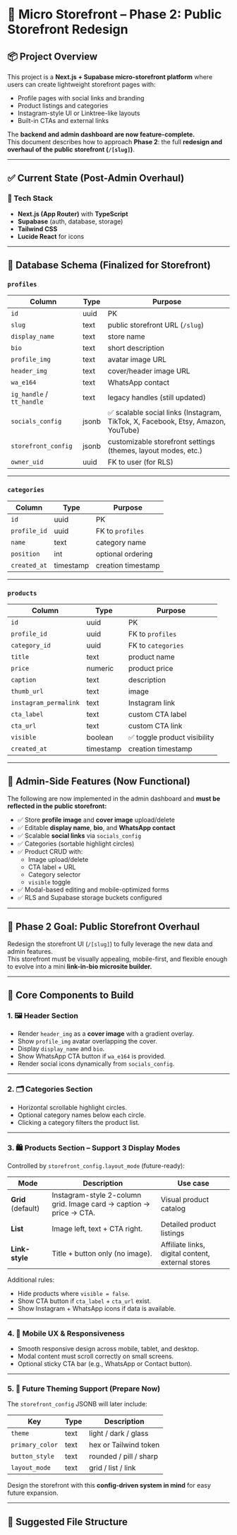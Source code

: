 # 📘 Micro Storefront – Phase 2: Public Storefront Redesign

## 📦 Project Overview

This project is a **Next.js + Supabase micro-storefront platform** where users can create lightweight storefront pages with:

- Profile pages with social links and branding
- Product listings and categories
- Instagram-style UI or Linktree-like layouts
- Built-in CTAs and external links

The **backend and admin dashboard are now feature-complete.**  
This document describes how to approach **Phase 2**: the full **redesign and overhaul of the public storefront (`/[slug]`)**.

---

## ✅ Current State (Post-Admin Overhaul)

### 🧰 Tech Stack

- **Next.js (App Router)** with **TypeScript**
- **Supabase** (auth, database, storage)
- **Tailwind CSS**
- **Lucide React** for icons

---

## 📁 Database Schema (Finalized for Storefront)

### `profiles`

| Column | Type | Purpose |
|--------|------|----------|
| `id` | uuid | PK |
| `slug` | text | public storefront URL (`/slug`) |
| `display_name` | text | store name |
| `bio` | text | short description |
| `profile_img` | text | avatar image URL |
| `header_img` | text | cover/header image URL |
| `wa_e164` | text | WhatsApp contact |
| `ig_handle` / `tt_handle` | text | legacy handles (still updated) |
| `socials_config` | jsonb | ✅ scalable social links (Instagram, TikTok, X, Facebook, Etsy, Amazon, YouTube) |
| `storefront_config` | jsonb | customizable storefront settings (themes, layout modes, etc.) |
| `owner_uid` | uuid | FK to user (for RLS) |

---

### `categories`

| Column | Type | Purpose |
|--------|------|----------|
| `id` | uuid | PK |
| `profile_id` | uuid | FK to `profiles` |
| `name` | text | category name |
| `position` | int | optional ordering |
| `created_at` | timestamp | creation timestamp |

---

### `products`

| Column | Type | Purpose |
|--------|------|----------|
| `id` | uuid | PK |
| `profile_id` | uuid | FK to `profiles` |
| `category_id` | uuid | FK to `categories` |
| `title` | text | product name |
| `price` | numeric | product price |
| `caption` | text | description |
| `thumb_url` | text | image |
| `instagram_permalink` | text | Instagram link |
| `cta_label` | text | custom CTA label |
| `cta_url` | text | custom CTA link |
| `visible` | boolean | ✅ toggle product visibility |
| `created_at` | timestamp | creation timestamp |

---

## 🧰 Admin-Side Features (Now Functional)

The following are now implemented in the admin dashboard and **must be reflected in the public storefront:**

- ✅ Store **profile image** and **cover image** upload/delete  
- ✅ Editable **display name**, **bio**, and **WhatsApp contact**  
- ✅ Scalable **social links** via `socials_config`  
- ✅ Categories (sortable highlight circles)  
- ✅ Product CRUD with:  
  - Image upload/delete  
  - CTA label + URL  
  - Category selector  
  - `visible` toggle  
- ✅ Modal-based editing and mobile-optimized forms  
- ✅ RLS and Supabase storage buckets configured  

---

## 🎯 Phase 2 Goal: Public Storefront Overhaul

Redesign the storefront UI (`/[slug]`) to fully leverage the new data and admin features.  
This storefront must be visually appealing, mobile-first, and flexible enough to evolve into a mini **link-in-bio microsite builder.**

---

## 🧱 Core Components to Build

### 1. 🖼️ Header Section

- Render `header_img` as a **cover image** with a gradient overlay.
- Show `profile_img` avatar overlapping the cover.
- Display `display_name` and `bio`.
- Show WhatsApp CTA button if `wa_e164` is provided.
- Render social icons dynamically from `socials_config`.

---

### 2. 🗂️ Categories Section

- Horizontal scrollable highlight circles.
- Optional category names below each circle.
- Clicking a category filters the product list.

---

### 3. 🛍️ Products Section – Support 3 Display Modes

Controlled by `storefront_config.layout_mode` (future-ready):

| Mode | Description | Use case |
|------|-------------|----------|
| **Grid** (default) | Instagram-style 2-column grid. Image card → caption → price → CTA. | Visual product catalog |
| **List** | Image left, text + CTA right. | Detailed product listings |
| **Link-style** | Title + button only (no image). | Affiliate links, digital content, external stores |

Additional rules:
- Hide products where `visible = false`.
- Show CTA button if `cta_label` + `cta_url` exist.
- Show Instagram + WhatsApp icons if data is available.

---

### 4. 📱 Mobile UX & Responsiveness

- Smooth responsive design across mobile, tablet, and desktop.
- Modal content must scroll correctly on small screens.
- Optional sticky CTA bar (e.g., WhatsApp or Contact button).

---

### 5. 🎨 Future Theming Support (Prepare Now)

The `storefront_config` JSONB will later include:

| Key | Type | Description |
|-----|------|-------------|
| `theme` | text | light / dark / glass |
| `primary_color` | text | hex or Tailwind token |
| `button_style` | text | rounded / pill / sharp |
| `layout_mode` | text | grid / list / link |

Design the storefront with this **config-driven system in mind** for easy future expansion.

---

## 📁 Suggested File Structure